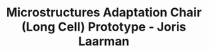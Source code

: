 ---
title: Microstructures Adaptation Chair (Long Cell) Prototype - Joris Laarman
layout: entry
presentation: side-by-side
object:
  - id: 2015-263
order: 431
menu: false
---